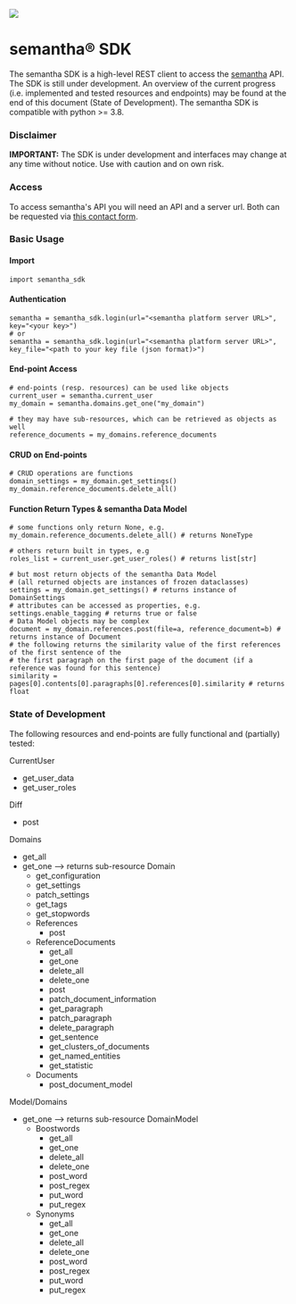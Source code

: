 ![](https://www.semantha.de/wp-content/uploads/semantha-inverted.svg)

# semantha® SDK

The semantha SDK is a high-level REST client to access the [semantha](http://semantha.ai) API.
The SDK is still under development.
An overview of the current progress (i.e. implemented and tested resources and endpoints) may be found at the end of
this document (State of Development).
The semantha SDK is compatible with python >= 3.8.

### Disclaimer

**IMPORTANT:** The SDK is under development and interfaces may change at any time without notice.
Use with caution and on own risk.

### Access

To access semantha's API you will need an API and a server url.
Both can be requested via [this contact form](https://www.semantha.de/request/).

### Basic Usage

#### Import

```
import semantha_sdk
```

#### Authentication

```
semantha = semantha_sdk.login(url="<semantha platform server URL>", key="<your key>")
# or
semantha = semantha_sdk.login(url="<semantha platform server URL>", key_file="<path to your key file (json format)>")
```

#### End-point Access

```
# end-points (resp. resources) can be used like objects
current_user = semantha.current_user
my_domain = semantha.domains.get_one("my_domain")

# they may have sub-resources, which can be retrieved as objects as well
reference_documents = my_domains.reference_documents
```

#### CRUD on End-points

```
# CRUD operations are functions
domain_settings = my_domain.get_settings()
my_domain.reference_documents.delete_all()
```

#### Function Return Types & semantha Data Model

```
# some functions only return None, e.g.
my_domain.reference_documents.delete_all() # returns NoneType

# others return built in types, e.g
roles_list = current_user.get_user_roles() # returns list[str]

# but most return objects of the semantha Data Model
# (all returned objects are instances of frozen dataclasses)
settings = my_domain.get_settings() # returns instance of DomainSettings
# attributes can be accessed as properties, e.g.
settings.enable_tagging # returns true or false
# Data Model objects may be complex
document = my_domain.references.post(file=a, reference_document=b) # returns instance of Document
# the following returns the similarity value of the first references of the first sentence of the
# the first paragraph on the first page of the document (if a reference was found for this sentence)
similarity = pages[0].contents[0].paragraphs[0].references[0].similarity # returns float
```

### State of Development

The following resources and end-points are fully functional and (partially) tested:

CurrentUser

* get_user_data
* get_user_roles

Diff

* post

Domains

* get_all
* get_one --> returns sub-resource Domain
    * get_configuration
    * get_settings
    * patch_settings
    * get_tags
    * get_stopwords
    * References
        * post
    * ReferenceDocuments
        * get_all
        * get_one
        * delete_all
        * delete_one
        * post
        * patch_document_information
        * get_paragraph
        * patch_paragraph
        * delete_paragraph
        * get_sentence
        * get_clusters_of_documents
        * get_named_entities
        * get_statistic
    * Documents
        * post_document_model

Model/Domains

* get_one --> returns sub-resource DomainModel
    * Boostwords
        * get_all
        * get_one
        * delete_all
        * delete_one
        * post_word
        * post_regex
        * put_word
        * put_regex
    * Synonyms
        * get_all
        * get_one
        * delete_all
        * delete_one
        * post_word
        * post_regex
        * put_word
        * put_regex